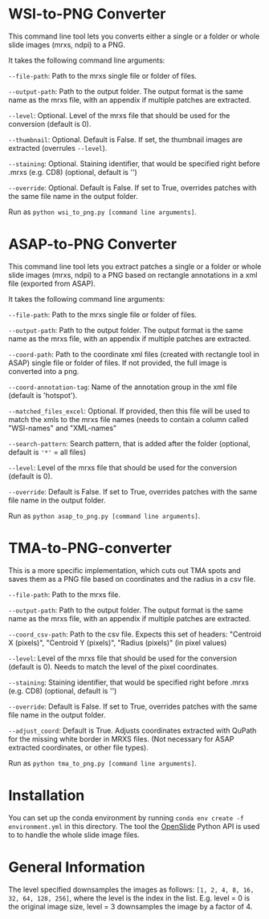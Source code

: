 # WSI-to-PNG Converter
This command line tool lets you converts either a single or a folder or whole slide images (mrxs, ndpi)
to a PNG.

It takes the following command line arguments:

`--file-path`: Path to the mrxs single file or folder of files.

`--output-path`: Path to the output folder. The output format is the same name as the mrxs file,
    with an appendix if multiple patches are extracted.

`--level`: Optional. Level of the mrxs file that should be used for the conversion (default is 0).

`--thumbnail`: Optional. Default is False. If set, the thumbnail images are extracted (overrules `--level`).

`--staining`: Optional. Staining identifier, that would be specified right before .mrxs (e.g. CD8) (optional, default is '')

`--override`: Optional. Default is False. If set to True, overrides patches with the same file name in the output folder.

Run as `python wsi_to_png.py [command line arguments]`.

# ASAP-to-PNG Converter
This command line tool lets you extract patches a single or a folder or whole slide images (mrxs, ndpi)
to a PNG based on rectangle annotations in a xml file (exported from ASAP).

It takes the following command line arguments:

`--file-path`: Path to the mrxs single file or folder of files.

`--output-path`: Path to the output folder. The output format is the same name as the mrxs file,
    with an appendix if multiple patches are extracted.

`--coord-path`: Path to the coordinate xml files (created with rectangle tool in ASAP) single file or folder of files.
        If not provided, the full image is converted into a png.

`--coord-annotation-tag`: Name of the annotation group in the xml file (default is 'hotspot').

`--matched_files_excel`: Optional. If provided, then this file will be used to match the xmls to the mrxs file names (needs to contain
        a column called "WSI-names" and "XML-names"

`--search-pattern`: Search pattern, that is added after the folder (optional, default is `'*'` = all files)


`--level`: Level of the mrxs file that should be used for the conversion (default is 0).

`--override`: Default is False. If set to True, overrides patches with the same file name in the output folder.

Run as `python asap_to_png.py [command line arguments]`.


# TMA-to-PNG-converter
This is a more specific implementation, which cuts out TMA spots and saves them as a PNG file based on coordinates and 
the radius in a csv file.

`--file-path`: Path to the mrxs file.

`--output-path`: Path to the output folder. The output format is the same name as the mrxs file,
    with an appendix if multiple patches are extracted.

`--coord_csv-path`: Path to the csv file. Expects this set of headers: "Centroid X (pixels)",
    "Centroid Y (pixels)", "Radius (pixels)" (in pixel values)

`--level`: Level of the mrxs file that should be used for the conversion (default is 0). Needs to match the level of the
       pixel coordinates.

`--staining`: Staining identifier, that would be specified right before .mrxs (e.g. CD8) (optional, default is '')

`--override`: Default is False. If set to True, overrides patches with the same file name in the output folder.

`--adjust_coord`: Default is True. Adjusts coordinates extracted with QuPath for the missing white border in MRXS files. 
        (Not necessary for ASAP extracted coordinates, or other file types).


Run as `python tma_to_png.py [command line arguments]`.


# Installation    
You can set up the conda environment by running `conda env create -f environment.yml` in this directory.
The tool the [OpenSlide](https://openslide.org/) Python API is used to to handle the whole slide image files.

# General Information
The level specified downsamples the images as follows: `[1, 2, 4, 8, 16, 32, 64, 128, 256]`, where the level is the 
index in the list. E.g. level = 0 is the original image size, level = 3 downsamples the image by a factor of 4.